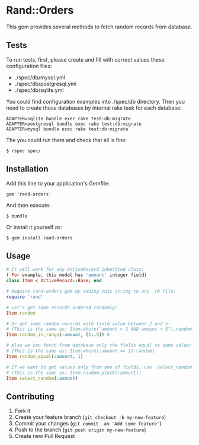 # Rand::Orders

This gem provides several methods to fetch random records from database.

## Tests

To run tests, first, please create and fill with correct values these configuration files:

* ./spec/db/mysql.yml
* ./spec/db/postgresql.yml
* ./spec/db/sqlite.yml

You could find configuration examples into ./spec/db directory.
Then you need to create these databases by internal rake task for each database:

    ADAPTER=sqlite bundle exec rake test:db:migrate
    ADAPTER=postgresql bundle exec rake test:db:migrate
    ADAPTER=mysql bundle exec rake test:db:migrate

The you could run them and check that all is fine:

    $ rspec spec/

## Installation

Add this line to your application's Gemfile:

    gem 'rand-orders'

And then execute:

    $ bundle

Or install it yourself as:

    $ gem install rand-orders

## Usage

```ruby
# It will work for any ActiveRecord inherited class:
( For example, this model has 'amount' integer field)
class Item < ActiveRecord::Base; end

# Require rand-orders gem by adding this string to any .rb file:
require 'rand'

# Let's get some records ordered randomly:
Item.random

# Or get some random records with field value between 2 and 5:
# (This is the same as: Item.where("amount > 2 AND amount < 5").random)
Item.random_in_range(:amount, (2..5)) #

# Also we can fetch from database only the fields equal to some value:
# (This is the same as: Item.where(:amount => 1).random)
Item.random_equal(:amount, 1)

# If we want to get values only from one of fields, use 'select_random' method:
# (This is the same as: Item.random.pluck(:amount))
Item.select_random(:amount)

```

## Contributing

1. Fork it
2. Create your feature branch (`git checkout -b my-new-feature`)
3. Commit your changes (`git commit -am 'Add some feature'`)
4. Push to the branch (`git push origin my-new-feature`)
5. Create new Pull Request
